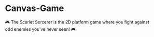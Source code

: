 # Canvas-Game
🎮 The Scarlet Sorcerer is the 2D platform game where you fight against odd enemies you've never seen! 🎮
